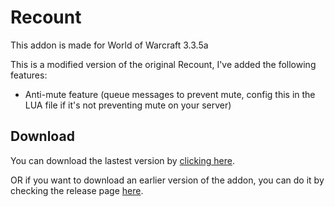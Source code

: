 # Recount

This addon is made for World of Warcraft 3.3.5a

This is a modified version of the original Recount, I've added the following features:

* Anti-mute feature (queue messages to prevent mute, config this in the LUA file if it's not preventing mute on your server)

## Download

You can download the lastest version by [clicking here](https://github.com/SecretX33/Recount/releases/latest/download/Recount.zip).

OR if you want to download an earlier version of the addon, you can do it by checking the release page [here](https://github.com/SecretX33/Recount/releases).